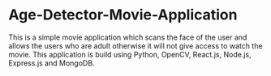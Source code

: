 # Age-Detector-Movie-Application
This is a simple movie application which scans the face of the user and allows the users who are adult otherwise it will not give access to watch the movie. This application is build using Python, OpenCV, React.js, Node.js, Express.js and MongoDB.

